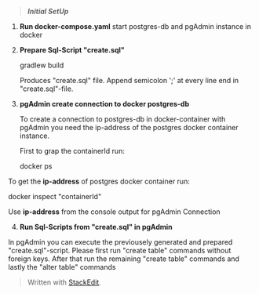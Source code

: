 


>***Initial SetUp***
>

1. **Run docker-compose.yaml**
   start postgres-db and pgAdmin instance in docker

2. **Prepare Sql-Script "create.sql"**

   gradlew build

   Produces "create.sql" file. Append semicolon ';' at every line end in "create.sql"-file.
3. **pgAdmin create connection to docker postgres-db**

   To create a connection to postgres-db in docker-container with pgAdmin you need the ip-address of the postgres docker container instance.

   First to grap the containerId run:

   docker ps

To get the **ip-address** of postgres docker container run:


docker inspect "containerId"

 Use **ip-address** from the console output for pgAdmin Connection

4. **Run Sql-Scripts from "create.sql" in pgAdmin**

In pgAdmin you can execute the previousely generated and prepared "create.sql"-script. Please first run "create table" commands without foreign keys. After that run the remaining "create table" commands and lastly the "alter table" commands


> Written with [StackEdit](https://stackedit.io/).
